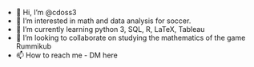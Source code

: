 - 👋 Hi, I’m @cdoss3
- 👀 I’m interested in math and data analysis for soccer.
- 🌱 I’m currently learning python 3, SQL, R, LaTeX, Tableau
- 💞️ I’m looking to collaborate on studying the mathematics of the game Rummikub
- 📫 How to reach me - DM here

<!---
cdoss3/cdoss3 is a ✨ special ✨ repository because its `README.md` (this file) appears on your GitHub profile.
You can click the Preview link to take a look at your changes.
--->
